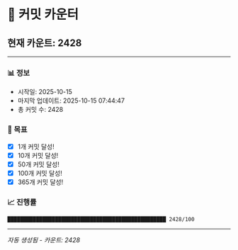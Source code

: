# 🔢 커밋 카운터

## 현재 카운트: 2428

---

### 📊 정보
- 시작일: 2025-10-15
- 마지막 업데이트: 2025-10-15 07:44:47
- 총 커밋 수: 2428

### 🎯 목표
- [x] 1개 커밋 달성!
- [x] 10개 커밋 달성!
- [x] 50개 커밋 달성!
- [x] 100개 커밋 달성!
- [x] 365개 커밋 달성!

### 📈 진행률
```
██████████████████████████████████████████████████ 2428/100
```

---
*자동 생성됨 - 카운트: 2428*
